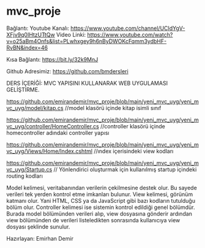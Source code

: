 # mvc_proje

Bağlantı: 
Youtube Kanalı: https://www.youtube.com/channel/UCIdYgV-XFjv9q0IHtzUTtQw
Video Linki: https://www.youtube.com/watch?v=o25aBm4Onfs&list=PLwhxgey9h6nByDWOKcFqmm3ydbHF-RvBN&index=46


Kısa Bağlantı: https://bit.ly/32k9MnJ

Github Adresimiz: https://github.com/bmdersleri


DERS İÇERİĞİ: MVC YAPISINI KULLANARAK WEB UYGULAMASI GELİŞTİRME. 



https://github.com/emirandemir/mvc_proje/blob/main/yeni_mvc_uyg/yeni_mvc_uyg/model/kitap.cs  //model klasörü içinde kitap isimli sınıf 

https://github.com/emirandemir/mvc_proje/blob/main/yeni_mvc_uyg/yeni_mvc_uyg/controller/HomeController.cs  //controller klasörü içinde homecontroller adındaki controller yapısı

https://github.com/emirandemir/mvc_proje/blob/main/yeni_mvc_uyg/yeni_mvc_uyg/Views/Home/Index.cshtml    //ındex içerisindeki view kodları

https://github.com/emirandemir/mvc_proje/blob/main/yeni_mvc_uyg/yeni_mvc_uyg/Startup.cs      // Yönlendirici oluşturmak için kullanılmış startup içindeki routing kodları

Model kelimesi, veritabanından verilerin çekilmesine destek olur. Bu sayede verileri tek yerden kontrol etme imkanları bulunur. 
View kelimesi, görünüm katmanı olur. Yani HTML, CSS ya da JavaScript gibi bazı kodların tutulduğu bölüm olur. 
Controller kelimesi ise sistemin kontrol edildiği genel bölümdür. Burada model bölümünden verileri alıp, view dosyasına gönderir ardından view bölümünden de verileri listeledikten sonrasında kullanıcıya view dosyası şeklinde sunulur.





Hazırlayan: Emirhan Demir
